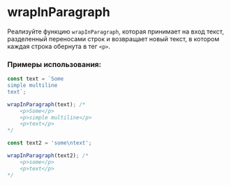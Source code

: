 # wrapInParagraph

Реализуйте функцию `wrapInParagraph`, которая принимает на вход текст, разделенный переносами строк 
и возвращает новый текст, в котором каждая строка обернута в тег `<p>`.

### Примеры использования:

```javascript
const text = `Some
simple multiline
text`;

wrapInParagraph(text); /* 
    <p>Some</p>
    <p>simple multiline</p>
    <p>text</p> 
*/

const text2 = 'some\ntext';

wrapInParagraph(text2); /* 
    <p>some</p>
    <p>text</p>
*/